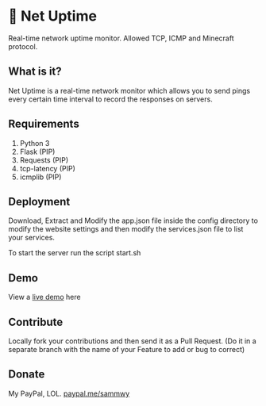 # 🚀 Net Uptime
Real-time network uptime monitor. Allowed TCP, ICMP and Minecraft protocol.

## What is it?
Net Uptime is a real-time network monitor which allows you to send pings every certain time interval to record the responses on servers.

## Requirements
1. Python 3
2. Flask (PIP)
3. Requests (PIP)
4. tcp-latency (PIP)
5. icmplib (PIP)

## Deployment
Download, Extract and Modify the app.json file inside the config directory to modify the website settings and then modify the services.json file to list your services.  
  
To start the server run the script start.sh

## Demo
View a [live demo](https://status.arkflame.com/) here

## Contribute
Locally fork your contributions and then send it as a Pull Request. (Do it in a separate branch with the name of your Feature to add or bug to correct)

## Donate
My PayPal, LOL. [paypal.me/sammwy](https://paypal.me/sammwy)
